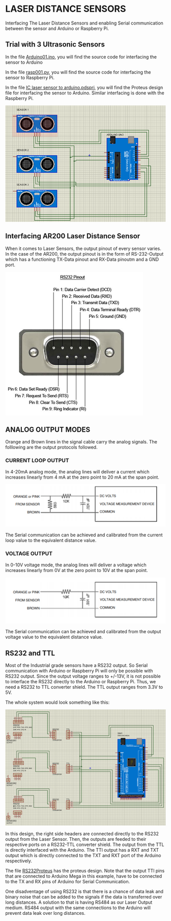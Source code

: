 # LASER DISTANCE SENSORS
Interfacing The Laser Distance Sensors and enabling Serial communication between the sensor and Arduino or Raspberry Pi.

## Trial with 3 Ultrasonic Sensors
In the file [Arduino01.ino](https://github.com/meghang-101/Meghang-IC-Internship-Submissions/blob/LaserDistance/Arduino01.ino), you will find the source code for interfacing the sensor to Arduino

In the file [rasp001.py](https://github.com/meghang-101/Meghang-IC-Internship-Submissions/blob/LaserDistance/rasp001.py), you will find the source code for interfacing the sensor to Raspberry Pi.

In the file [IC laser sensor to arduino.pdsprj](https://github.com/meghang-101/Meghang-IC-Internship-Submissions/blob/LaserDistance/IC%20laser%20sensor%20to%20arduino.pdsprj), you will find the Proteus design file for interfacing the sensor to Arduino. Similar interfacing is done with the Raspberry Pi.

![](proteuspic001.PNG)

## Interfacing AR200 Laser Distance Sensor
When it comes to Laser Sensors, the output pinout of every sensor varies. In the case of the AR200, the output pinout is in the form of RS-232-Output which has a functioning TX-Data pinout and RX-Data pinoutm and a GND port.

![](rs232-pinout.jpg)

## ANALOG OUTPUT MODES
Orange and Brown lines in the signal cable carry the analog signals. The folllowing are the output protocols followed.

### CURRENT LOOP OUTPUT
In 4-20mA analog mode, the analog lines will deliver a current which increases linearly from 4 mA at the zero point to 20 mA at the span point. 

![](current-loop-output.PNG)

The Serial communication can be achieved and calibrated from the current loop value to the equivalent distance value.

### VOLTAGE OUTPUT
In 0-10V voltage mode, the analog lines will deliver a voltage which increases linearly from 0V at the zero point to 10V at the span point. 

![](voltage-output.PNG)

The Serial communication can be achieved and calibrated from the output voltage value to the equivalent distance value.

## RS232 and TTL
Most of the Industrial grade sensors have a RS232 output. So Serial communication with Arduino or Raspberry Pi will only be possible with RS232 output. Since the output voltage ranges to +/-13V, it is not possible to interface the RS232 directly to the Arduino or Raspberry Pi. Thus, we need a RS232 to TTL converter shield. The TTL output ranges from 3.3V to 5V.

The whole system would look something like this:

![](https://github.com/meghang-101/Meghang-IC-Internship-Submissions/blob/LaserDistance/rs232proteuspic.PNG)

In this design, the right side headers are connected directly to the RS232 output from the Laser Sensor. Then, the outputs are feeded to their respective ports on a RS232-TTL converter shield. The output from the TTL is directly interfaced with the Arduino. The TTl output has a RXT and TXT output which is directly connected to the TXT and RXT port of the Arduino respectively.

The file [RS232Proteus](https://github.com/meghang-101/Meghang-IC-Internship-Submissions/blob/LaserDistance/LaserDistance_Rs232.pdsprj) has the proteus design. Note that the output TTl pins that are connected to Arduino Mega in this example, have to be connected to the TX and RX pins of Arduino for Serial Communication.

One disadventage of using RS232 is that there is a chance of data leak and binary noise that can be added to the signals if the data is transferred over long distances. A solution to that is having RS484 as our Laser Output medium. RS484 output with the same connections to the Arduino will prevent data leak over long distances.
